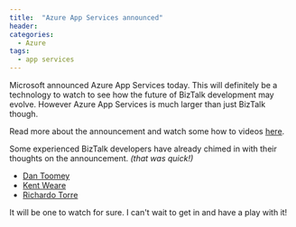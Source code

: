 ```yaml
---
title:  "Azure App Services announced"
header:
categories: 
  - Azure
tags:
  - app services
---
```

Microsoft announced Azure App Services today. This will definitely be a technology to watch to see how the future of BizTalk development may evolve. However Azure App Services is much larger than just BizTalk though.

Read more about the announcement and watch some how to videos [here](http://azure.microsoft.com/en-us/campaigns/azure-march-announcement).

Some experienced BizTalk developers have already chimed in with their thoughts on the announcement. _(that was quick!)_

* [Dan Toomey](http://www.mexia.com.au/azure-app-service-the-new-cloud-integration-platform/)
* [Kent Weare](http://kentweare.blogspot.nl/2015/03/introducing-azure-app-service.html)
* [Richardo Torre](http://blogs.biztalk360.com/first-look-azure-api-apps-logic-apps/)


It will be one to watch for sure. I can't wait to get in and have a play with it!